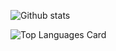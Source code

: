 ![Github stats](https://github-readme-stats.vercel.app/api?username=voxten&theme=onedark&show_icons=true&count_private=true)

![Top Languages Card](https://github-readme-stats.vercel.app/api/top-langs/?username=voxten)